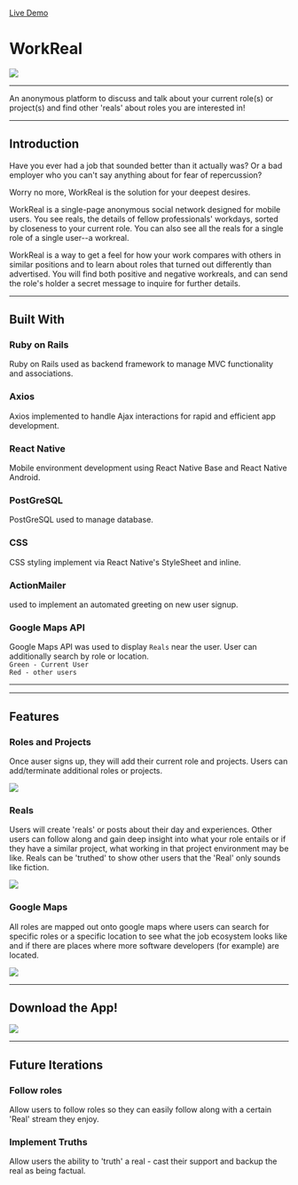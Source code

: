 [Live Demo](https://mikesalisbury.github.io/WorkReal/)
# WorkReal 
![](https://puu.sh/yIwQ3/d57626707d.png)
<hr/>

An anonymous platform to discuss and talk about your current role(s) or project(s) and find other 'reals' about roles you are interested in!
<hr/>

## Introduction

Have you ever had a job that sounded better than it actually was? Or a bad employer who you can't say anything about for fear of repercussion?

Worry no more, WorkReal is the solution for your deepest desires.

WorkReal is a single-page anonymous social network designed for mobile users. You see reals, the details of fellow professionals' workdays, sorted by closeness to your current role. You can also see all the reals for a single role of a single user--a workreal.

WorkReal is a way to get a feel for how your work compares with others in similar positions and to learn about roles that turned out differently than advertised. You will find both positive and negative workreals, and can send the role's holder a secret message to inquire for further details.


<hr/>

## Built With 

### Ruby on Rails
Ruby on Rails used as backend framework to manage MVC functionality and associations.
### Axios
Axios implemented to handle Ajax interactions for rapid and efficient app development.
### React Native
Mobile environment development using React Native Base and React Native Android.
### PostGreSQL
PostGreSQL used to manage database.
### CSS
CSS styling implement via React Native's StyleSheet and inline.
### ActionMailer
used to implement an automated greeting on new user signup.
### Google Maps API
Google Maps API was used to display `Reals` near the user. User can additionally search by role or location.
<br/>
`Green - Current User` <br/>
`Red - other users`

<hr/>

<hr/>

## Features

### Roles and Projects
Once auser signs up, they will add their current role and projects. Users can add/terminate additional roles or projects.

![](http://g.recordit.co/qFrEnIRv1j.gif)
### Reals
Users will create 'reals' or posts about their day and experiences. Other users can follow along and gain deep insight into what your role entails or if they have a similar project, what working in that project environment may be like. Reals can be 'truthed' to show other users that the 'Real' only sounds like fiction.

![](http://g.recordit.co/NsD0tAFIId.gif)
### Google Maps
All roles are mapped out onto google maps where users can search for specific roles or a specific location to see what the job ecosystem looks like and if there are places where more software developers (for example) are located.

![](http://g.recordit.co/Gtrskb1YN9.gif)

<hr/>

## Download the App!

![](https://puu.sh/yI8lI/7654ef0515.png)

<hr/>

## Future Iterations

### Follow roles
Allow users to follow roles so they can easily follow along with a certain 'Real' stream they enjoy.
### Implement Truths
Allow users the ability to 'truth' a real - cast their support and backup the real as being factual.

